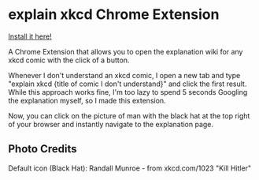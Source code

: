 # explain xkcd Chrome Extension

[Install it here!](https://chrome.google.com/webstore/detail/explain-xkcd/fpmkngibepdfagmmmenjbfmgohlddakg)

A Chrome Extension that allows you to open the explanation wiki for any xkcd comic with the click of a button.

Whenever I don't understand an xkcd comic, I open a new tab and type "explain xkcd {title of comic I don't understand}" and click the first result. While this approach works fine, I'm too lazy to spend 5 seconds Googling the explanation myself, so I made this extension.

Now, you can click on the picture of man with the black hat at the top right of your browser and instantly navigate to the explanation page.

## Photo Credits

Default icon (Black Hat): Randall Munroe - from xkcd.com/1023 "Kill Hitler"
